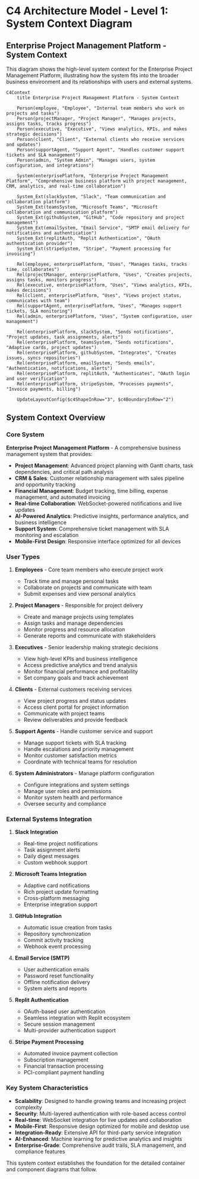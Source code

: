 # C4 Architecture Model - Level 1: System Context Diagram

## Enterprise Project Management Platform - System Context

This diagram shows the high-level system context for the Enterprise Project Management Platform, illustrating how the system fits into the broader business environment and its relationships with users and external systems.

```mermaid
C4Context
    title Enterprise Project Management Platform - System Context

    Person(employee, "Employee", "Internal team members who work on projects and tasks")
    Person(projectManager, "Project Manager", "Manages projects, assigns tasks, tracks progress")
    Person(executive, "Executive", "Views analytics, KPIs, and makes strategic decisions")
    Person(client, "Client", "External clients who receive services and updates")
    Person(supportAgent, "Support Agent", "Handles customer support tickets and SLA management")
    Person(admin, "System Admin", "Manages users, system configuration, and integrations")

    System(enterprisePlatform, "Enterprise Project Management Platform", "Comprehensive business platform with project management, CRM, analytics, and real-time collaboration")

    System_Ext(slackSystem, "Slack", "Team communication and collaboration platform")
    System_Ext(teamsSystem, "Microsoft Teams", "Microsoft collaboration and communication platform")
    System_Ext(githubSystem, "GitHub", "Code repository and project management")
    System_Ext(emailSystem, "Email Service", "SMTP email delivery for notifications and authentication")
    System_Ext(replitAuth, "Replit Authentication", "OAuth authentication provider")
    System_Ext(stripeSystem, "Stripe", "Payment processing for invoicing")

    Rel(employee, enterprisePlatform, "Uses", "Manages tasks, tracks time, collaborates")
    Rel(projectManager, enterprisePlatform, "Uses", "Creates projects, assigns tasks, monitors progress")
    Rel(executive, enterprisePlatform, "Uses", "Views analytics, KPIs, makes decisions")
    Rel(client, enterprisePlatform, "Uses", "Views project status, communicates with team")
    Rel(supportAgent, enterprisePlatform, "Uses", "Manages support tickets, SLA monitoring")
    Rel(admin, enterprisePlatform, "Uses", "System configuration, user management")

    Rel(enterprisePlatform, slackSystem, "Sends notifications", "Project updates, task assignments, alerts")
    Rel(enterprisePlatform, teamsSystem, "Sends notifications", "Adaptive cards, project updates")
    Rel(enterprisePlatform, githubSystem, "Integrates", "Creates issues, syncs repositories")
    Rel(enterprisePlatform, emailSystem, "Sends emails", "Authentication, notifications, alerts")
    Rel(enterprisePlatform, replitAuth, "Authenticates", "OAuth login and user verification")
    Rel(enterprisePlatform, stripeSystem, "Processes payments", "Invoice payments, billing")

    UpdateLayoutConfig($c4ShapeInRow="3", $c4BoundaryInRow="2")
```

## System Context Overview

### Core System
**Enterprise Project Management Platform** - A comprehensive business management system that provides:

- **Project Management**: Advanced project planning with Gantt charts, task dependencies, and critical path analysis
- **CRM & Sales**: Customer relationship management with sales pipeline and opportunity tracking
- **Financial Management**: Budget tracking, time billing, expense management, and automated invoicing
- **Real-time Collaboration**: WebSocket-powered notifications and live updates
- **AI-Powered Analytics**: Predictive insights, performance analytics, and business intelligence
- **Support System**: Comprehensive ticket management with SLA monitoring and escalation
- **Mobile-First Design**: Responsive interface optimized for all devices

### User Types

1. **Employees** - Core team members who execute project work
   - Track time and manage personal tasks
   - Collaborate on projects and communicate with team
   - Submit expenses and view personal analytics

2. **Project Managers** - Responsible for project delivery
   - Create and manage projects using templates
   - Assign tasks and manage dependencies
   - Monitor progress and resource allocation
   - Generate reports and communicate with stakeholders

3. **Executives** - Senior leadership making strategic decisions
   - View high-level KPIs and business intelligence
   - Access predictive analytics and trend analysis
   - Monitor financial performance and profitability
   - Set company goals and track achievement

4. **Clients** - External customers receiving services
   - View project progress and status updates
   - Access client portal for project information
   - Communicate with project teams
   - Review deliverables and provide feedback

5. **Support Agents** - Handle customer service and support
   - Manage support tickets with SLA tracking
   - Handle escalations and priority management
   - Monitor customer satisfaction metrics
   - Coordinate with technical teams for resolution

6. **System Administrators** - Manage platform configuration
   - Configure integrations and system settings
   - Manage user roles and permissions
   - Monitor system health and performance
   - Oversee security and compliance

### External Systems Integration

1. **Slack Integration**
   - Real-time project notifications
   - Task assignment alerts
   - Daily digest messages
   - Custom webhook support

2. **Microsoft Teams Integration**
   - Adaptive card notifications
   - Rich project update formatting
   - Cross-platform messaging
   - Enterprise integration support

3. **GitHub Integration**
   - Automatic issue creation from tasks
   - Repository synchronization
   - Commit activity tracking
   - Webhook event processing

4. **Email Service (SMTP)**
   - User authentication emails
   - Password reset functionality
   - Offline notification delivery
   - System alerts and reports

5. **Replit Authentication**
   - OAuth-based user authentication
   - Seamless integration with Replit ecosystem
   - Secure session management
   - Multi-provider authentication support

6. **Stripe Payment Processing**
   - Automated invoice payment collection
   - Subscription management
   - Financial transaction processing
   - PCI-compliant payment handling

### Key System Characteristics

- **Scalability**: Designed to handle growing teams and increasing project complexity
- **Security**: Multi-layered authentication with role-based access control
- **Real-time**: WebSocket integration for live updates and collaboration
- **Mobile-First**: Responsive design optimized for mobile and desktop use
- **Integration-Ready**: Extensive API for third-party service integration
- **AI-Enhanced**: Machine learning for predictive analytics and insights
- **Enterprise-Grade**: Comprehensive audit trails, SLA management, and compliance features

This system context establishes the foundation for the detailed container and component diagrams that follow.